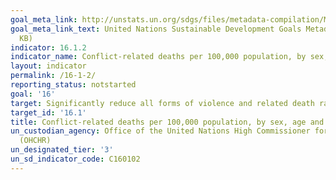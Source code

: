 ```yaml
---
goal_meta_link: http://unstats.un.org/sdgs/files/metadata-compilation/Metadata-Goal-16.pdf
goal_meta_link_text: United Nations Sustainable Development Goals Metadata (PDF 1,362
  KB)
indicator: 16.1.2
indicator_name: Conflict-related deaths per 100,000 population, by sex, age and cause
layout: indicator
permalink: /16-1-2/
reporting_status: notstarted
goal: '16'
target: Significantly reduce all forms of violence and related death rates everywhere
target_id: '16.1'
title: Conflict-related deaths per 100,000 population, by sex, age and cause
un_custodian_agency: Office of the United Nations High Commissioner for Human Rights
  (OHCHR)
un_designated_tier: '3'
un_sd_indicator_code: C160102
---
```

